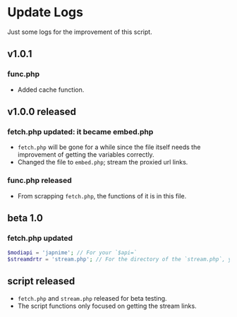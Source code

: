 # Update Logs

Just some logs for the improvement of this script.

## v1.0.1

### func.php

- Added cache function.

## v1.0.0 released

### fetch.php updated: it became embed.php

- `fetch.php` will be gone for a while since the file itself needs the improvement of getting the variables correctly.
- Changed the file to `embed.php`; stream the proxied url links.

### func.php released

- From scrapping `fetch.php`, the functions of it is in this file.

## beta 1.0

### fetch.php updated

```php
$modiapi = 'japnime'; // For your `$api=`
$streamdrtr = 'stream.php'; // For the directory of the `stream.php`, you can change it between domain or file only
```

## script released

- `fetch.php` and `stream.php` released for beta testing.
- The script functions only focused on getting the stream links.
